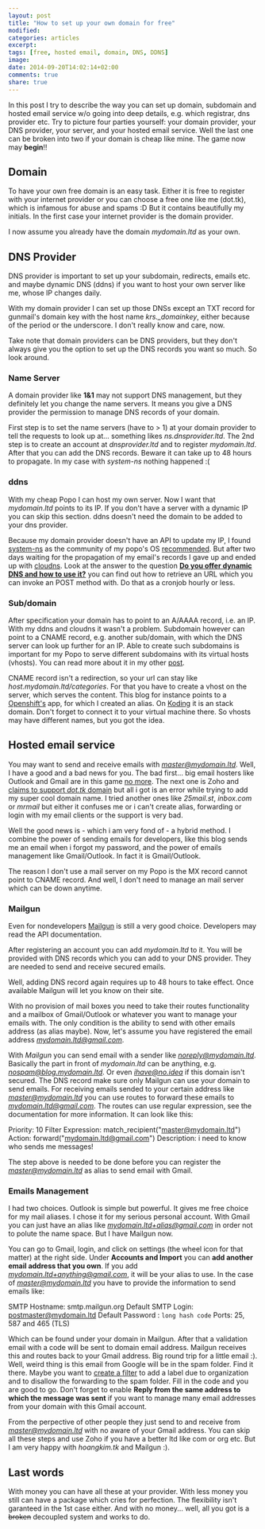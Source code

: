 ```yaml
---
layout: post
title: "How to set up your own domain for free"
modified:
categories: articles
excerpt:
tags: [free, hosted email, domain, DNS, DDNS]
image:
date: 2014-09-20T14:02:14+02:00
comments: true
share: true
---
```


In this post I try to describe the way you can set up domain, subdomain and hosted email service w/o going into deep details, e.g. which registrar, dns provider etc. Try to picture four parties yourself: your domain provider, your DNS provider, your server, and your hosted email service. Well the last one can be broken into two if your domain is cheap like mine. The game now may **begin**!!

## Domain

To have your own free domain is an easy task. Either it is free to register with your internet provider or you can choose a free one like me (dot.tk), which is infamous for abuse and spams :D But it contains beautifully my initials. In the first case your internet provider is the domain provider.

I now assume you already have the domain *mydomain.ltd* as your own.

## DNS Provider

DNS provider is important to set up your subdomain, redirects, emails etc. and maybe dynamic DNS (ddns) if you want to host your own server like me, whose IP changes daily.

With my domain provider I can set up those DNSs except an TXT record for gunmail's domain key with the host name *krs._domainkey*, either because of the period or the underscore. I don't really know and care, now. 

Take note that domain providers can be DNS providers, but they don't always give you the option to set up the DNS records you want so much. So look around.

### Name Server

A domain provider like **1&1** may not support DNS management, but they definitely let you change the name servers. It means you give a DNS provider the permission to manage DNS records of your domain.

First step is to set the name servers (have to > 1) at your domain provider to tell the requests to look up at... something likes *ns.dnsprovider.ltd*. The 2nd step is to create an account at *dnsprovider.ltd* and to register *mydomain.ltd*. After that you can add the DNS records. Beware it can take up to 48 hours to propagate. In my case with *system-ns* nothing happened :(

### ddns

With my cheap Popo I can host my own server. Now I want that *mydomain.ltd* points to its IP. If you don't have a server with a dynamic IP you can skip this section. ddns doesn't need the domain to be added to your dns provider.

Because my domain provider doesn't have an API to update my IP, I found [system-ns](http://system-ns.com/) as the community of my popo's OS [recommended](https://wiki.archlinux.org/index.php/Dynamic_DNS). But after two days waiting for the propagation of my email's records I gave up and ended up with [cloudns](http://cloudns.net). Look at the answer to the question [**Do you offer dynamic DNS and how to use it?**](https://www.cloudns.net/faq/#q12) you can find out how to retrieve an URL which you can invoke an POST method with. Do that as a cronjob hourly or less.

### Sub/domain

After specification your domain has to point to an A/AAAA record, i.e. an IP. With my ddns and cloudns it wasn't a problem. Subdomain however can point to a CNAME record, e.g. another sub/domain, with which the DNS server can look up further for an IP. Able to create such subdomains is important for my Popo to serve different subdomains with its virtual hosts (vhosts). You can read more about it in my other [post](https://blog.hoangkim.tk/ghost/editor/3/). 

CNAME record isn't a redirection, so your url can stay like *host.mydomain.ltd/categories*. For that you have to create a vhost on the server, which serves the content. This blog for instance points to a [Openshift's](https://www.openshift.com/) app, for which I created an alias. On [Koding](https://koding.com/) it is an stack domain. Don't forget to connect it to your virtual machine there. So vhosts may have different names, but you got the idea. 

## Hosted email service

You may want to send and receive emails with *master@mydomain.ltd*. Well, I have a good and a bad news for you. The bad first... big email hosters like Outlook and Gmail are in this game [no more](http://web.appstorm.net/roundups/email-roundups/the-best-places-to-host-your-email-with-your-own-domain/). The next one is Zoho and [claims to support *dot.tk* domain](https://forums.zoho.com/topic/add-dot-tk-domain-internal-error) but all i got is an error while trying to add my super cool domain name. I tried another ones like *25mail.st*, *inbox.com* or *mrmail* but either it confuses me or i can't create alias, forwarding or login with my email clients or the support is very bad.

Well the good news is - which i am very fond of - a hybrid method. I combine the power of sending emails for developers, like this blog sends me an email when i forgot my password, and the power of emails management like Gmail/Outlook. In fact it is Gmail/Outlook.

The reason I don't use a mail server on my Popo is the MX record cannot point to CNAME record. And well, I don't need to manage an mail server which can be down anytime.

### Mailgun

Even for nondevelopers [Mailgun](https://mailgun.com) is still a very good choice. Developers may read the API documentation.

After registering an account you can add *mydomain.ltd* to it. You will be provided with DNS records which you can add to your DNS provider. They are needed to send and receive secured emails.

Well, adding DNS record again requires up to 48 hours to take effect. Once available Mailgun will let you know on their site.

With no provision of mail boxes you need to take their routes functionality and a mailbox of Gmail/Outlook or whatever you want to manage your emails with. The only condition is the ability to send with other emails address (as alias maybe). Now, let's assume you have registered the email address *mydomain.ltd@gmail.com*.

With *Mailgun* you can send email with a sender like *noreply@mydomain.ltd*. Basically the part in front of *mydomain.ltd* can be anything, e.g. *nospam@blog.mydomain.ltd*. Or even *ihave@no.idea* if this domain isn't secured. The DNS record make sure only Mailgun can use your domain to send emails. For receiving emails sended to your certain address like *master@mydomain.ltd* you can use routes to forward these emails to *mydomain.ltd@gmail.com*. The routes can use regular expression, see the documentation for more information. It can look like this:

Priority: 10
Filter Expression: match_recipient("master@mydomain.ltd")
Action: forward("mydomain.ltd@gmail.com")
Description: i need to know who sends me messages!

The step above is needed to be done before you can register the *master@mydomain.ltd* as alias to send email with Gmail.

### Emails Management

I had two choices. Outlook is simple but powerful. It gives me free choice for my mail aliases. I chose it for my serious personal account. With Gmail you can just have an alias like *mydomain.ltd+alias@gmail.com* in order not to polute the name space. But I have Mailgun now.

You can go to Gmail, login, and click on settings (the wheel icon for that matter) at the right side. Under **Accounts and Import** you can **add another email address that you own**. If you add *mydomain.ltd+anything@gmail.com*, it will be your alias to use. In the case of *master@mydomain.ltd* you have to provide the information to send emails like: 

SMTP Hostname: smtp.mailgun.org
Default SMTP Login: postmaster@mydomain.ltd 
Default Password : `long hash code`
Ports: 25, 587 and 465 (TLS)

Which can be found under your domain in Mailgun. After that a validation email with a code will be sent to domain email address. Mailgun receives this and routes back to your Gmail address. Big round trip for a little email :). Well, weird thing is this email from Google will be in the spam folder. Find it there. Maybe you want to [create a filter](https://support.google.com/mail/answer/6579?hl=en) to add a label due to organization and to disallow the forwarding to the spam folder. Fill in the code and you are good to go. Don't forget to enable **Reply from the same address to which the message was sent** if you want to manage many email addresses from your domain with this Gmail account.

From the perpective of other people they just send to and receive from *master@mydomain.ltd* with no aware of your Gmail address. You can skip all these steps and use Zoho if you have a better ltd like com or org etc. But I am very happy with *hoangkim.tk* and Mailgun :).

## Last words

With money you can have all these at your provider. With less money you still can have a package which cries for perfection. The flexibility isn't garanteed in the 1st case either. And with no money... well, all you got is a <del>broken</del> decoupled system and works to do.